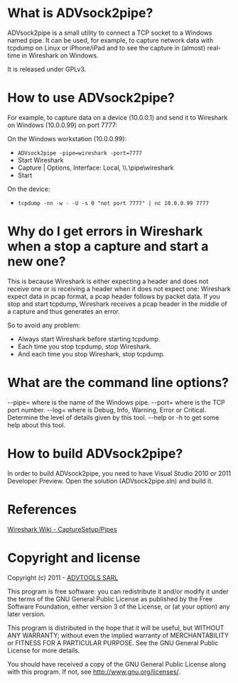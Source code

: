 # What is ADVsock2pipe?

ADVsock2pipe is a small utility to connect a TCP socket to a Windows named pipe. It can be used, for example, to capture network data with tcpdump on Linux or iPhone/iPad and to see the capture in (almost) real-time in Wireshark on Windows.

It is released under GPLv3.


# How to use ADVsock2pipe?

For example, to capture data on a device (10.0.0.1) and send it to Wireshark on Windows (10.0.0.99) on port 7777:

On the Windows workstation (10.0.0.99):

- `ADVsock2pipe -pipe=wireshark -port=7777`
- Start Wireshark
- Capture | Options, Interface: Local, \\\\.\pipe\wireshark
- Start

On the device:

- `tcpdump -nn -w - -U -s 0 "not port 7777" | nc 10.0.0.99 7777`


# Why do I get errors in Wireshark when a stop a capture and start a new one?

This is because Wireshark is either expecting a header and does not receive one or is receiving a header when it does not expect one: Wireshark expect data in pcap format, a pcap header follows by packet data. If you stop and start tcpdump, Wireshark receives a pcap header in the middle of a capture and thus generates an error.

So to avoid any problem:

- Always start Wireshark before starting tcpdump.
- Each time you stop tcpdump, stop Wireshark. 
- And each time you stop Wireshark, stop tcpdump.


# What are the command line options?

--pipe=<name> where <name> is the name of the Windows pipe.
--port=<port> where <port> is the TCP port number.
--log=<level> where <level> is Debug, Info, Warning, Error or Critical. Determine the level of details given by this tool.
--help or -h to get some help about this tool.


# How to build ADVsock2pipe?

In order to build ADVsock2pipe, you need to have Visual Studio 2010 or 2011 Developer Preview. Open the solution (ADVsock2pipe.sln) and build it.


# References

[Wireshark Wiki - CaptureSetup/Pipes](http://wiki.wireshark.org/CaptureSetup/Pipes)


# Copyright and license

Copyright (c) 2011 - [ADVTOOLS SARL](http://www.advtools.com)
 
This program is free software: you can redistribute it and/or modify it under the terms of the GNU General Public License as published by the Free Software Foundation, either version 3 of the License, or (at your option) any later version.

This program is distributed in the hope that it will be useful, but WITHOUT ANY WARRANTY; without even the implied warranty of MERCHANTABILITY or FITNESS FOR A PARTICULAR PURPOSE.  See the GNU General Public License for more details.

You should have received a copy of the GNU General Public License along with this program.  If not, see <http://www.gnu.org/licenses/>.

